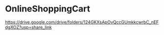 # OnlineShoppingCart
https://drive.google.com/drive/folders/124GKXsApOvQccGUmkkcwrbC_nEFdgXOZ?usp=share_link
